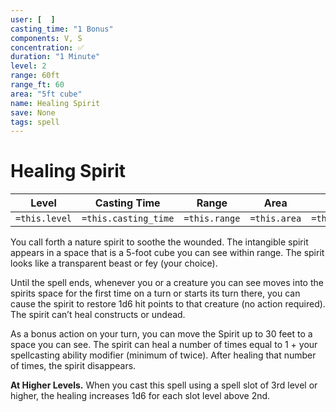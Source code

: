 ```yaml
---
user: [  ]
casting_time: "1 Bonus"
components: V, S
concentration: ✅
duration: "1 Minute"
level: 2
range: 60ft
range_ft: 60
area: "5ft cube"
name: Healing Spirit
save: None
tags: spell
---
```

# Healing Spirit

| **Level** | **Casting Time** | **Range** | **Area** | **Duration** | **Save** | **Components** | **Concentration** |
|:---:|:---:|:---:|:---:|:---:|:---:|:---:|:---:|
| `=this.level` | `=this.casting_time` | `=this.range` | `=this.area` | `=this.duration` | `=this.save` | `=this.components` | `=this.concentration` |

You call forth a nature spirit to soothe the wounded. The intangible spirit appears in a space that is a 5-foot cube you can see within range. The spirit looks like a transparent beast or fey (your choice).

Until the spell ends, whenever you or a creature you can see moves into the spirits space for the first time on a turn or starts its turn there, you can cause the spirit to restore 1d6 hit points to that creature (no action required). The spirit can’t heal constructs or undead.

As a bonus action on your turn, you can move the Spirit up to 30 feet to a space you can see. The spirit can heal a number of times equal to 1 + your spellcasting ability modifier (minimum of twice). After healing that number of times, the spirit disappears.

**At Higher Levels.** When you cast this spell using a spell slot of 3rd level or higher, the healing increases 1d6 for each slot level above 2nd.